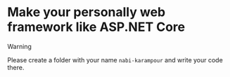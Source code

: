 # Make your personally web framework like ASP.NET Core

> [!WARNING]
> Please create a folder with your name `nabi-karampour` and write your code there.
